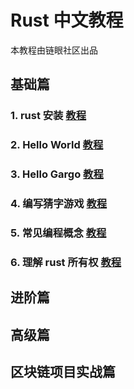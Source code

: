 # Rust 中文教程

本教程由链眼社区出品

## 基础篇

### 1. rust 安装 [教程](https://github.com/0xchaineye/chaineye-rust/tree/main/rust-install#readme)
### 2. Hello World [教程](https://github.com/0xchaineye/chaineye-rust/blob/main/2-hello-world/readme.md)
### 3. Hello Gargo [教程](https://github.com/0xchaineye/chaineye-rust/blob/main/3-hello-cargo/readme.md)
### 4. 编写猜字游戏 [教程](https://github.com/0xchaineye/chaineye-rust/tree/main/04-guess-game#readme)
### 5. 常见编程概念 [教程](https://github.com/0xchaineye/chaineye-rust/tree/main/05-program-concept#readme)
### 6. 理解 rust 所有权 [教程](https://github.com/0xchaineye/chaineye-rust/blob/main/06-rust-owner/readme.md)


## 进阶篇


## 高级篇


## 区块链项目实战篇
